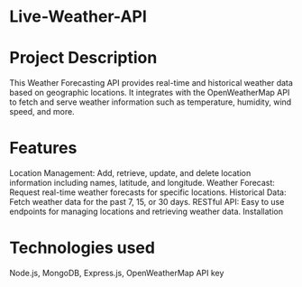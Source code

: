 ﻿# Live-Weather-API

# Project Description
This Weather Forecasting API provides real-time and historical weather data based on geographic locations. It integrates with the OpenWeatherMap API to fetch and serve weather information such as temperature, humidity, wind speed, and more.

# Features
Location Management: Add, retrieve, update, and delete location information including names, latitude, and longitude.
Weather Forecast: Request real-time weather forecasts for specific locations.
Historical Data: Fetch weather data for the past 7, 15, or 30 days.
RESTful API: Easy to use endpoints for managing locations and retrieving weather data.
Installation

# Technologies used
Node.js,
MongoDB,
Express.js,
OpenWeatherMap API key
